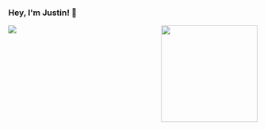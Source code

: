 ### Hey, I'm Justin! 👋

<a href="#">
  <img align="left" src="https://github-readme-stats.vercel.app/api?  username=jwd2a&theme=radical&show_icons=true&include_all_commits=true&count_private=true&border_radius=12">
</a>
<a href="#">
  <img align="right" src="https://github-readme-stats.vercel.app/api/top-langs/?username=jwd2a&theme=radical&layout=compact&langs_count=10&border_radius=12" height="195">
</a>
